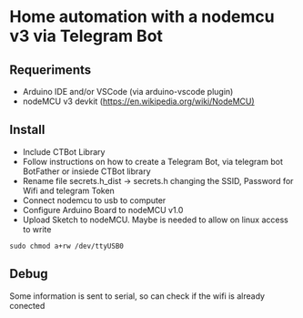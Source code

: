 # Home automation with a nodemcu v3 via Telegram Bot

## Requeriments

- Arduino IDE and/or VSCode (via arduino-vscode plugin)
- nodeMCU v3 devkit (<https://en.wikipedia.org/wiki/NodeMCU)>

## Install

- Include CTBot Library
- Follow instructions on how to create a Telegram Bot, via telegram bot BotFather or insiede CTBot library
- Rename file secrets.h_dist -> secrets.h changing the SSID, Password for Wifi and telegram Token
- Connect nodemcu to usb to computer
- Configure Arduino Board to nodeMCU v1.0
- Upload Sketch to nodeMCU. Maybe is needed to allow on linux access to write

```
sudo chmod a+rw /dev/ttyUSB0
```

## Debug

Some information is sent to serial, so can check if the wifi is already conected
